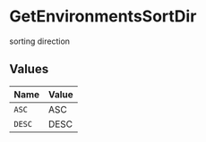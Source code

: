 # GetEnvironmentsSortDir

sorting direction


## Values

| Name   | Value  |
| ------ | ------ |
| `ASC`  | ASC    |
| `DESC` | DESC   |